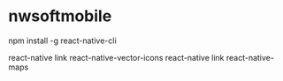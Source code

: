 # nwsoftmobile

npm install -g react-native-cli

react-native link react-native-vector-icons
react-native link react-native-maps